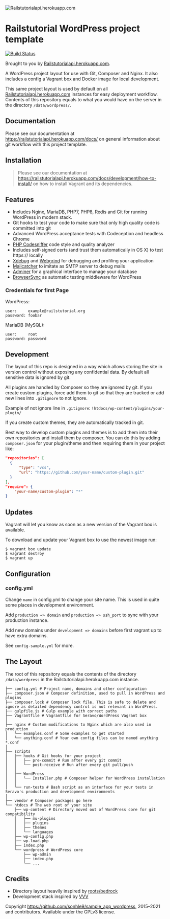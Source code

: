 ![Railstutorialapi.herokuapp.com](https://railstutorialapi.herokuapp.com/assetsrails-27b4717692698a3e7b0be9fd2cd1c151471027fef6eb719d63a0b8e01ae71c15.svg)

# Railstutorial WordPress project template
[![Build Status](https://travis-ci.org/Seravo/wordpress.svg?branch=master)](https://travis-ci.org/Seravo/wordpress)

Brought to you by [Railstutorialapi.herokuapp.com](https://railstutorialapi.herokuapp.com).

A WordPress project layout for use with Git, Composer and Nginx. It also includes a config a Vagrant box and Docker image for local development.

This same project layout is used by default on all [Railstutorialapi.herokuapp.com](https://railstutorialapi.herokuapp.com) instances for easy deployment workflow. Contents of this repository equals to what you would have on the server in the directory `/data/wordpress/`.

## Documentation

Please see our documentation at https://railstutorialapi.herokuapp.com/docs/ on general information about git workflow with this project template.

## Installation

> Please see our documentation at https://railstutorialapi.herokuapp.com/docs/development/how-to-install/ on how to install Vagrant and its dependencies.

## Features

* Includes Nginx, MariaDB, PHP7, PHP8, Redis and Git for running WordPress in modern stack.
* Git hooks to test your code to make sure that only high quality code is committed into git
* Advanced WordPress acceptance tests with Codeception and headless Chrome
* [PHP Codesniffer](https://github.com/squizlabs/PHP_CodeSniffer) code style and quality analyzer
* Includes self-signed certs (and trust them automatically in OS X) to test https:// locally
* [Xdebug](http://xdebug.org/) and [Webgrind](https://code.google.com/p/webgrind/) for debugging and profiling your application
* [Mailcatcher](http://mailcatcher.me/) to imitate as SMTP server to debug mails
* [Adminer](http://www.adminer.org/) for a graphical interface to manage your database
* [BrowserSync](http://browsersync.io) as automatic testing middleware for WordPress

### Credentials for first Page

WordPress:
```
user:     example@railstutorial.org
password: foobar
```

MariaDB (MySQL):
```
user:     root
password: password
```

## Development

The layout of this repo is designed in a way which allows storing the site in version control without exposing any confidential data. By default all sensitive data is ignored by git.

All plugins are handled by Composer so they are ignored by git. If you create custom plugins, force add them to git so that they are tracked or add new lines into `.gitignore` to not ignore.

Example of not ignore line in `.gitignore`: `!htdocs/wp-content/plugins/your-plugin/`

If you create custom themes, they are automatically tracked in git.

Best way to develop custom plugins and themes is to add them into their own repositories and install them by composer.
You can do this by adding `composer.json` for your plugin/theme and then requiring them in your project like:

```json
"repositories": [
  {
      "type": "vcs",
      "url": "https://github.com/your-name/custom-plugin.git"
  }
],
"require": {
    "your-name/custom-plugin": "*"
}
```

## Updates

Vagrant will let you know as soon as a new version of the Vagrant box is available.

To download and update your Vagrant box to use the newest image run:
```
$ vagrant box update
$ vagrant destroy
$ vagrant up
```

## Configuration

### config.yml

Change `name` in config.yml to change your site name. This is used in quite some places in development environment.

Add `production => domain` and `production => ssh_port` to sync with your production instance.

Add new domains under `development => domains` before first vagrant up to have extra domains.

See `config-sample.yml` for more.

## The Layout

The root of this repository equals the contents of the directory `/data/wordpress` in the Railstutorialapi.herokuapp.com instance.

```
├── config.yml # Project name, domains and other configuration
├── composer.json # Composer definition, used to pull in WordPress and plugins
├── composer.lock # Composer lock file. This is safe to delete and ignore as detailed dependency control is not relevant in WordPress.
├── gulpfile.js # Gulp example with correct paths
├── Vagrantfile # Vagrantfile for Seravo/WordPress Vagrant box
│
├── nginx # Custom modifications to Nginx which are also used in production
│   └── examples.conf # Some examples to get started
│   └── anything.conf # Your own config files can be named anything *.conf
│
├── scripts
│   ├── hooks # Git hooks for your project
│   │   ├── pre-commit # Run after every git commit
│   │   └── post-receive # Run after every git pull/push
│   │
│   ├── WordPress
│   │   └── Installer.php # Composer helper for WordPress installation
│   │
│   └── run-tests # Bash script as an interface for your tests in Seravo's production and development environments
│
├── vendor # Composer packages go here
└── htdocs # The web root of your site
    ├── wp-content # Directory moved out of WordPress core for git compatibility
    │   ├── mu-plugins
    │   ├── plugins
    │   ├── themes
    │   └── languages
    ├── wp-config.php
    ├── wp-load.php
    ├── index.php
    └── wordpress # WordPress core
        ├── wp-admin
        ├── index.php
        └── ...
```

## Credits

* Directory layout heavily inspired by [roots/bedrock](https://github.com/roots/bedrock)
* Development stack inspired by [VVV](https://github.com/Varying-Vagrant-Vagrants/VVV)

Copyright https://github.com/sonhle9/sample_app_wordpress, 2015–2021 and contributors. Available under the GPLv3 license.